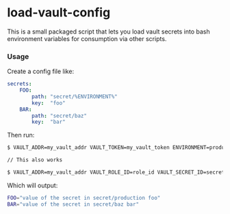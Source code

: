 # load-vault-config

This is a small packaged script that lets you load vault secrets into bash environment variables for consumption via other scripts.

### Usage

Create a config file like: 

```yaml
secrets:
    FOO:
        path: "secret/%ENVIRONMENT%"
        key:  "foo"
    BAR:
        path: "secret/baz"
        key:  "bar"
```

Then run: 
```bash
$ VAULT_ADDR=my_vault_addr VAULT_TOKEN=my_vault_token ENVIRONMENT=production loadVaultConfigs config.yaml

// This also works

$ VAULT_ADDR=my_vault_addr VAULT_ROLE_ID=role_id VAULT_SECRET_ID=secret_id ENVIRONMENT=production loadVaultConfigs config.yaml
```

Which will output:

```bash
FOO="value of the secret in secret/production foo"
BAR="value of the secret in secret/baz bar"
```